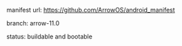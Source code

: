 manifest url:
https://github.com/ArrowOS/android_manifest

branch:
arrow-11.0

status:
buildable and bootable
